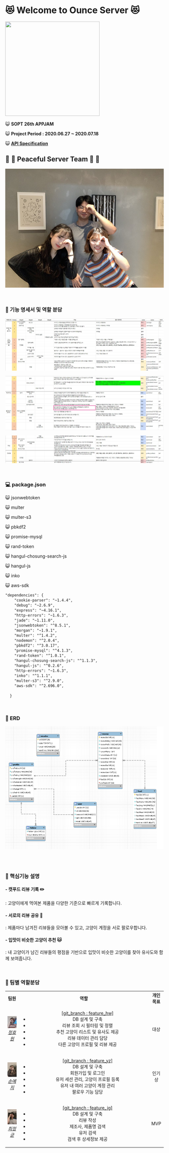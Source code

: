 # :heart_eyes_cat: Welcome to Ounce Server :heart_eyes_cat:

<img src="https://user-images.githubusercontent.com/45676906/86876305-602e1080-c11f-11ea-96b3-5732ecea5017.jpg" width="300" height="300">


:smiley_cat: <b>SOPT 26th APPJAM</b>

:smiley_cat: <b>Project Period : 2020.06.27 ~ 2020.07.18</b>

:smiley_cat: <b>[API Specification](https://github.com/We-are-Ounce/OUNCE_Server/wiki)</b>


## :rainbow: :unicorn: Peaceful Server Team :unicorn: :rainbow:
![단체사진](./ounce/img/단체사진.jpg)


<br>


### :open_file_folder: 기능 명세서 및 역할 분담

![기능1](./ounce/img/기능1.jpg)

![기능2](./ounce/img/기능2.jpg)

![기능3](./ounce/img/기능3.jpg)


<br>

### :computer: package.json

:smiley_cat: jsonwebtoken

:smiley_cat: multer

:smiley_cat: multer-s3

:smiley_cat: pbkdf2

:smiley_cat: promise-mysql

:smiley_cat: rand-token

:smiley_cat: hangul-chosung-search-js

:smiley_cat: hangul-js

:smiley_cat: inko

:smiley_cat: aws-sdk

```
"dependencies": {
    "cookie-parser": "~1.4.4",
    "debug": "~2.6.9",
    "express": "~4.16.1",
    "http-errors": "~1.6.3",
    "jade": "~1.11.0",
    "jsonwebtoken": "^8.5.1",
    "morgan": "~1.9.1",
    "multer": "^1.4.2",
    "nodemon": "^2.0.4",
    "pbkdf2": "^3.0.17",
    "promise-mysql": "^4.1.3",
    "rand-token": "^1.0.1",
    "hangul-chosung-search-js": "^1.1.3",
    "hangul-js": "^0.2.6",
    "http-errors": "~1.6.3",
    "inko": "^1.1.1",
    "multer-s3": "^2.9.0",
    "aws-sdk": "^2.696.0",

  }
```

<br>

### :crystal_ball: ERD 

![ERD](./ounce/img/ERD.png)

<br>

<br>

###  :paperclip: 핵심기능 설명


####  - 캣푸드 리뷰 기록 :pencil2:
: 고양이에게 먹여본 제품을 다양한 기준으로 빠르게 기록합니다.
 
 
####  - 서로의 리뷰 공유 :page_facing_up:  
: 제품마다 남겨진 리뷰들을 모아볼 수 있고, 고양이 계정을 서로 팔로우합니다.


####  - 입맛이 비슷한 고양이 추천  :cat:  
: 내 고양이가 남긴 리뷰들의 평점을 기반으로
입맛이 비슷한 고양이를 찾아 유사도와 함께 보여줍니다.


<br>


### :eyes: 팀별 역할분담

<table>
    <tr align="center">
        <td><B>팀원<B></td>
        <td width="200"><B>역할<B></td>
        <td><B>개인 목표<B></td>
    </tr>
    <tr align="center">
        <td>
            <img src="./ounce/img/효원.jpg" width="200">
            <br>
            <a href="https://github.com/Jeong-Hyowon"><I>정효원</I></a>
        </td>
        <td width="400">
            <ul>
                <a href="https://github.com/We-are-Ounce/OUNCE_Server/tree/feature_hw">[git_branch : feature_hw]</a>
                <li>DB 설계 및 구축</li>
                <li>리뷰 조회 시 필터링 및 정렬</li>
                <li>추천  고양이 리스트 및 유사도 제공</li>
                <li>리뷰 데이터 관리 담당</li>
                <li>다른 고양이 프로필 및 리뷰 제공</li>
            </ul>
        </td>
        <td>대상</td>
    </tr>
    <tr align="center">
        <td>
            <img src="./ounce/img/예지.jpg" width="200">
            <br>
            <a href="https://github.com/yezgoget"><I>손예지</I></a>
        </td>
        <td width="400">
            <ul>
                <a href="https://github.com/We-are-Ounce/OUNCE_Server/tree/feature_yz">[git_branch : feature_yz]</a>
                <li>DB 설계 및 구축</li>
                <li>회원가입 및 로그인</li>
                <li>유저 세션 관리, 고양이 프로필 등록</li>
                <li>유저 내 여러 고양이 계정 관리</li>
                <li>팔로우 기능 담당</li>
            </ul>
        </td>
        <td>인기상</td>
    </tr>
    <tr align="center">
        <td>
            <img src="./ounce/img/정균.jpg" width="200">
            <br>
            <a href="https://github.com/wjdrbs96"><I>최정균</I></a>
        </td>
        <td width="400">
            <ul>
                <a href="https://github.com/We-are-Ounce/OUNCE_Server/tree/feature_jg">[git_branch : feature_jg]</a>
                <li>DB 설계 및 구축</li>
                <li>리뷰 작성</li>
                <li>제조사, 제품명 검색</li>
                <li>유저 검색</li>
                <li>검색 후 상세정보 제공</li>
            </ul>
        </td>
        <td>MVP</td>
    </tr>
</table>
